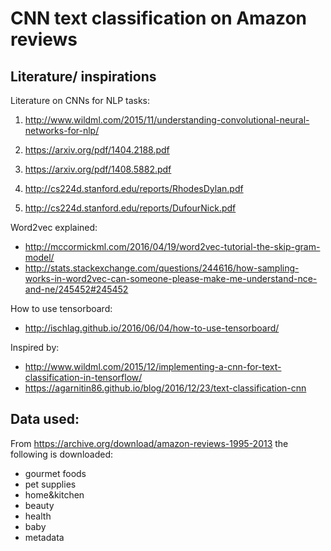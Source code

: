 # CNN text classification on Amazon reviews


## Literature/ inspirations

Literature on CNNs for NLP tasks:

1) http://www.wildml.com/2015/11/understanding-convolutional-neural-networks-for-nlp/

2) https://arxiv.org/pdf/1404.2188.pdf

3) https://arxiv.org/pdf/1408.5882.pdf

4) http://cs224d.stanford.edu/reports/RhodesDylan.pdf

5) http://cs224d.stanford.edu/reports/DufourNick.pdf


Word2vec explained:
- http://mccormickml.com/2016/04/19/word2vec-tutorial-the-skip-gram-model/
- http://stats.stackexchange.com/questions/244616/how-sampling-works-in-word2vec-can-someone-please-make-me-understand-nce-and-ne/245452#245452

How to use tensorboard:
- http://ischlag.github.io/2016/06/04/how-to-use-tensorboard/

Inspired by:
- http://www.wildml.com/2015/12/implementing-a-cnn-for-text-classification-in-tensorflow/
- https://agarnitin86.github.io/blog/2016/12/23/text-classification-cnn


## Data used:

From https://archive.org/download/amazon-reviews-1995-2013 the following is downloaded:
- gourmet foods
- pet supplies
- home&kitchen
- beauty
- health
- baby
- metadata